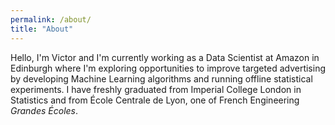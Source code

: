 ```yaml
---
permalink: /about/
title: "About"
---
```


Hello, I'm Victor and I'm currently working as a Data Scientist at Amazon in Edinburgh where I'm exploring opportunities to improve targeted advertising by developing Machine Learning algorithms and running offline statistical experiments. I have freshly graduated from Imperial College London in Statistics and from École Centrale de Lyon, one of French Engineering <em>Grandes Écoles</em>.